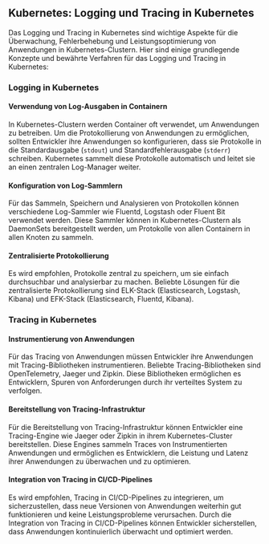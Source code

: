 ## Kubernetes: Logging und Tracing in Kubernetes

Das Logging und Tracing in Kubernetes sind wichtige Aspekte für die Überwachung, Fehlerbehebung und Leistungsoptimierung von Anwendungen in Kubernetes-Clustern. Hier sind einige grundlegende Konzepte und bewährte Verfahren für das Logging und Tracing in Kubernetes:

### Logging in Kubernetes

#### Verwendung von Log-Ausgaben in Containern

In Kubernetes-Clustern werden Container oft verwendet, um Anwendungen zu betreiben. Um die Protokollierung von Anwendungen zu ermöglichen, sollten Entwickler ihre Anwendungen so konfigurieren, dass sie Protokolle in die Standardausgabe (`stdout`) und Standardfehlerausgabe (`stderr`) schreiben. Kubernetes sammelt diese Protokolle automatisch und leitet sie an einen zentralen Log-Manager weiter.

#### Konfiguration von Log-Sammlern

Für das Sammeln, Speichern und Analysieren von Protokollen können verschiedene Log-Sammler wie Fluentd, Logstash oder Fluent Bit verwendet werden. Diese Sammler können in Kubernetes-Clustern als DaemonSets bereitgestellt werden, um Protokolle von allen Containern in allen Knoten zu sammeln.

#### Zentralisierte Protokollierung

Es wird empfohlen, Protokolle zentral zu speichern, um sie einfach durchsuchbar und analysierbar zu machen. Beliebte Lösungen für die zentralisierte Protokollierung sind ELK-Stack (Elasticsearch, Logstash, Kibana) und EFK-Stack (Elasticsearch, Fluentd, Kibana).

### Tracing in Kubernetes

#### Instrumentierung von Anwendungen

Für das Tracing von Anwendungen müssen Entwickler ihre Anwendungen mit Tracing-Bibliotheken instrumentieren. Beliebte Tracing-Bibliotheken sind OpenTelemetry, Jaeger und Zipkin. Diese Bibliotheken ermöglichen es Entwicklern, Spuren von Anforderungen durch ihr verteiltes System zu verfolgen.

#### Bereitstellung von Tracing-Infrastruktur

Für die Bereitstellung von Tracing-Infrastruktur können Entwickler eine Tracing-Engine wie Jaeger oder Zipkin in ihrem Kubernetes-Cluster bereitstellen. Diese Engines sammeln Traces von Instrumentierten Anwendungen und ermöglichen es Entwicklern, die Leistung und Latenz ihrer Anwendungen zu überwachen und zu optimieren.

#### Integration von Tracing in CI/CD-Pipelines

Es wird empfohlen, Tracing in CI/CD-Pipelines zu integrieren, um sicherzustellen, dass neue Versionen von Anwendungen weiterhin gut funktionieren und keine Leistungsprobleme verursachen. Durch die Integration von Tracing in CI/CD-Pipelines können Entwickler sicherstellen, dass Anwendungen kontinuierlich überwacht und optimiert werden.
